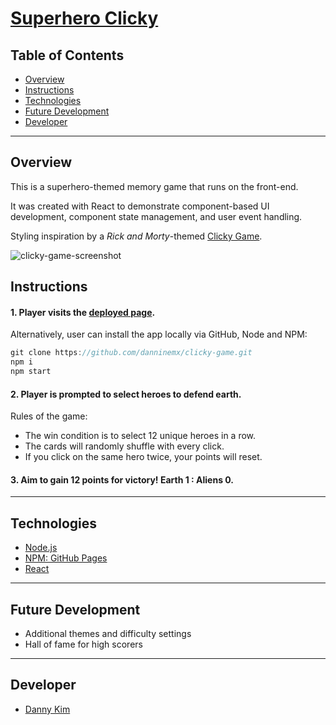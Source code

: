 # [Superhero Clicky](https://danninemx.github.io/clicky-game/)

## Table of Contents

- [Overview](#overview)
- [Instructions](#instructions)
- [Technologies](#technologies)
- [Future Development](#future)
- [Developer](#team)

---

## Overview <a name="overview"></a>

This is a superhero-themed memory game that runs on the front-end.

It was created with React to demonstrate component-based UI development, component state management, and user event handling.

Styling inspiration by a _Rick and Morty_-themed [Clicky Game](https://clicky-game.netlify.com/).

![clicky-game-screenshot](./public/clicky-game.png)

## Instructions <a name="instructions"></a>

#### 1. Player visits the [deployed page](https://danninemx.github.io/clicky-game/).

Alternatively, user can install the app locally via GitHub, Node and NPM:

```js
git clone https://github.com/danninemx/clicky-game.git
npm i
npm start
```

#### 2. Player is prompted to select heroes to defend earth.

Rules of the game:

- The win condition is to select 12 unique heroes in a row.
- The cards will randomly shuffle with every click.
- If you click on the same hero twice, your points will reset.

#### 3. Aim to gain 12 points for victory! Earth 1 : Aliens 0.

---

## Technologies <a name="technologies"></a>

- [Node.js](https://nodejs.org/en/)
- [NPM: GitHub Pages](https://www.npmjs.com/package/gh-pages)
- [React](https://github.com/facebookincubator/create-react-app)

---

## Future Development <a name="future"></a>

- Additional themes and difficulty settings
- Hall of fame for high scorers

---

## Developer <a name="team"></a>

- [Danny Kim](https://github.com/danninemx)
